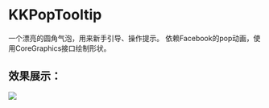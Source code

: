 # KKPopTooltip
一个漂亮的圆角气泡，用来新手引导、操作提示。
依赖Facebook的pop动画，使用CoreGraphics接口绘制形状。

## 效果展示：
![](https://github.com/liuxiaoxinxin/KKPopTooltip/blob/master/KKPopTooltip%20Video.gif)
